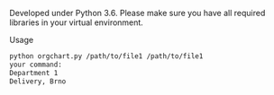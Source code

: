 Developed under Python 3.6. Please make sure you have all required libraries in your virtual environment.

Usage

```bash
python orgchart.py /path/to/file1 /path/to/file1
your command:
Department 1
Delivery, Brno
```
